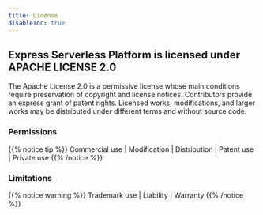 ```yaml
---
title: License
disableToc: true
---
```


## Express Serverless Platform is licensed under APACHE LICENSE 2.0

The Apache License 2.0 is a permissive license whose main conditions require preservation of copyright and license notices. Contributors provide an express grant of patent rights. Licensed works, modifications, and larger works may be distributed under different terms and without source code.

### Permissions
{{% notice tip %}}
 Commercial use | Modification | Distribution | Patent use | Private use
{{% /notice %}}

### Limitations
{{% notice warning %}}
 Trademark use | Liability | Warranty
{{% /notice %}}